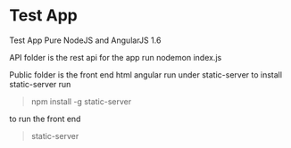 # Test App
Test App Pure NodeJS and AngularJS 1.6

API folder is the rest api for the app
run nodemon index.js

Public folder is the front end html angular 
run under static-server
to install static-server run 
> npm install -g static-server

to run the front end 

> static-server
